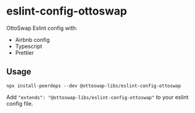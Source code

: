 # eslint-config-ottoswap

OttoSwap Eslint config with:

- Airbnb config
- Typescript
- Prettier

## Usage

```
npx install-peerdeps --dev @ottoswap-libs/eslint-config-ottoswap
```

Add `"extends": "@ottoswap-libs/eslint-config-ottoswap"` to your eslint config file.
